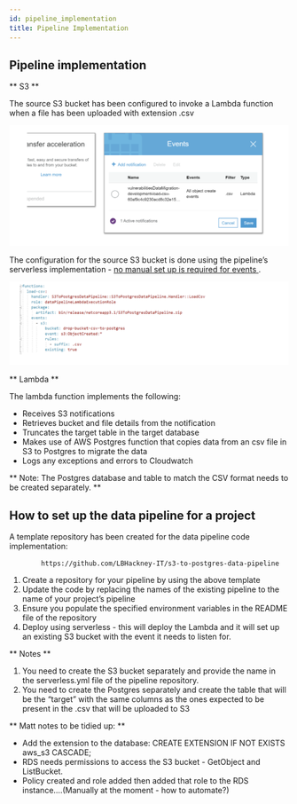 ```yaml
---
id: pipeline_implementation
title: Pipeline Implementation
---
```


## Pipeline implementation

  ** S3 **

  The source S3 bucket has been configured to invoke a Lambda function when a file has been uploaded with extension .csv

![alt text](./doc-images/data5.png)

The configuration for the source S3 bucket is done using the pipeline’s serverless implementation - <u> no manual set up is required for events </u> .

  ![alt text](./doc-images/data6.png)

  ** Lambda **

   The lambda function implements the following:
- Receives S3 notifications
- Retrieves bucket and file details from the notification
- Truncates the target table in the target database
- Makes use of AWS Postgres function that copies data from an csv file in S3 to Postgres to migrate the data
- Logs any exceptions and errors to Cloudwatch

 ** Note: The Postgres database and table to match the CSV format needs to be created separately. **

## How to set up the data pipeline for a project

 A template repository has been created for the data pipeline code implementation:

            https://github.com/LBHackney-IT/s3-to-postgres-data-pipeline

 1. Create a repository for your pipeline by using the above template
 2. Update the code by replacing the names of the existing pipeline to the name of your project’s pipeline
 3. Ensure you populate the specified environment variables in the README file of the repository
 4. Deploy using serverless - this will deploy the Lambda and it will set up an existing S3 bucket with the event it needs to listen for.

** Notes **

 1. You need to create the S3 bucket separately and provide the name in the serverless.yml file of the pipeline repository.
 2. You need to create the Postgres separately and create the table that will be the “target” with the same columns as the ones expected to be present in the .csv that will be uploaded to S3

**  Matt notes to be tidied up: **

 - Add the extension to the database: CREATE EXTENSION IF NOT EXISTS aws_s3 CASCADE;
 - RDS needs permissions to access the S3 bucket - GetObject and ListBucket.
 - Policy created and role added then added that role to the RDS instance….(Manually at the moment - how to automate?)
